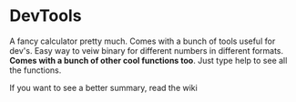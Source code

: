 # DevTools
A fancy calculator pretty much.
Comes with a bunch of tools useful for dev's.
Easy way to veiw binary for different numbers in different formats.
**Comes with a bunch of other cool functions too**.
Just type help to see all the functions.

If you want to see a better summary, read the wiki
